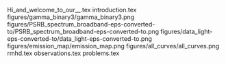 Hi_and_welcome_to_our__.tex
introduction.tex
figures/gamma_binary3/gamma_binary3.png
figures/PSRB_spectrum_broadband-eps-converted-to/PSRB_spectrum_broadband-eps-converted-to.png
figures/data_light-eps-converted-to/data_light-eps-converted-to.png
figures/emission_map/emission_map.png
figures/all_curves/all_curves.png
rmhd.tex
observations.tex
problems.tex